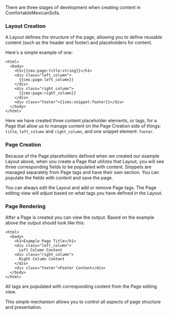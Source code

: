 There are three stages of development when creating content in ComfortableMexicanSofa.

### Layout Creation
A Layout defines the structure of the page, allowing you to define reusable content (such as the header and footer) and placeholders for content.

Here's a simple example of one:

    <html>
      <body>
        <h1>{{cms:page:title:string}}</h1>
        <div class="left_column">
          {{cms:page:left_column}}
        </div>
        <div class="right_column">
          {{cms:page:right_column}}
        </div>
        <div class="footer">{{cms:snippet:footer}}</div>
      </body>
    </html>

Here we have created three content placeholder elements, or tags, for a Page that allow us to manage content on the Page Creation side of things: `title`, `left_column` and `right_column`, and one snippet element: `footer`.

### Page Creation
Because of the Page placeholders defined when we created our example Layout above, when you create a Page that utilizes that Layout, you will see three corresponding fields to be populated with content. Snippets are managed separately from Page tags and have their own section. You can populate the fields with content and save the page.

You can always edit the Layout and add or remove Page tags. The Page editing view will adjust based on what tags you have defined in the Layout.

### Page Rendering
After a Page is created you can view the output. Based on the example above the output should look like this:

    <html>
      <body>
        <h1>Example Page Title</h1>
        <div class="left_column">
          Left Column Content
        <div class="right_column">
          Right Column Content
        </div>
        <div class="footer">Footer Content</div>
      </body>
    </html>

All tags are populated with corresponding content from the Page editing view.

This simple mechanism allows you to control all aspects of page structure and presentation.
  
